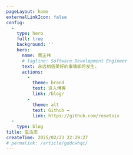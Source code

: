 ```yaml
---
pageLayout: home
externalLinkIcon: false
config:
  -
    type: hero
    full: true
    background: ''
    hero:
      name: 周正纬
      # tagline: Software Development Engineer
      text: 永远相信美好的事情即将发生。
      actions:
        -
          theme: brand
          text: 进入博客
          link: /blog/
        -
          theme: alt
          text: Github →
          link: https://github.com/resetsix
  -
    type: blog
title: 生活志
createTime: 2025/02/23 22:29:27
# permalink: /article/gddcwhqc/
---
```

